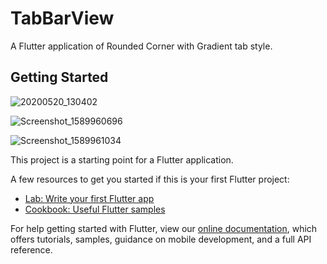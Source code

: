 # TabBarView

A Flutter application of Rounded Corner with Gradient tab style.

## Getting Started



![20200520_130402](https://user-images.githubusercontent.com/48102385/82422665-2c7a2700-9a9c-11ea-8f06-9bfec9fd89dc.gif)

![Screenshot_1589960696](https://user-images.githubusercontent.com/48102385/82422707-3ac84300-9a9c-11ea-87f0-3f5f4778c6bf.png)

![Screenshot_1589961034](https://user-images.githubusercontent.com/48102385/82422709-3b60d980-9a9c-11ea-99c2-56aa13bf4e34.png)




This project is a starting point for a Flutter application.

A few resources to get you started if this is your first Flutter project:

- [Lab: Write your first Flutter app](https://flutter.dev/docs/get-started/codelab)
- [Cookbook: Useful Flutter samples](https://flutter.dev/docs/cookbook)

For help getting started with Flutter, view our
[online documentation](https://flutter.dev/docs), which offers tutorials,
samples, guidance on mobile development, and a full API reference.
